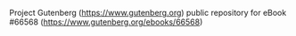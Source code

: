 Project Gutenberg (https://www.gutenberg.org) public repository for
eBook #66568 (https://www.gutenberg.org/ebooks/66568)
